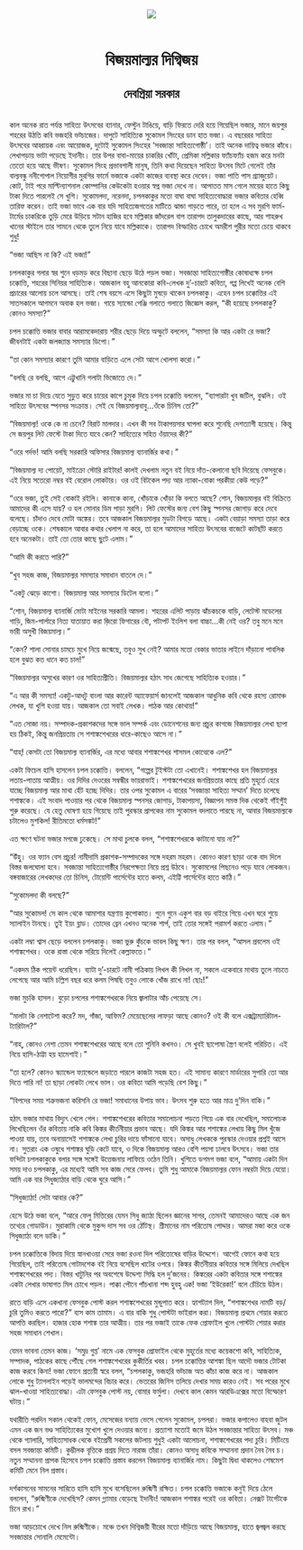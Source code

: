 <div align=center> <img src="../../metadata/images/rabibasariya/বিজয়মাল্যর-দিগ্বিজয়-দেবপ্রিয়া-সরকার.jpg" align="center"></div><br><h1 align=center>বিজয়মাল্যর দিগ্বিজয়</h1>
<h2 align=center>দেবপ্রিয়া সরকার</h2><br>কাল অনেক রাত পর্যন্ত সাহিত্য উৎসবের ব্যানার, ফেস্টুন টাঙিয়ে, বাড়ি ফিরতে দেরি হয়ে গিয়েছিল ভজার, মানে জয়পুর শহরের উঠতি কবি ভজহরি ভট্চাজের। দাপুটে সাহিত্যিক সুকোমল সিংহের ডান হাত ভজা। এ বছরেরর সাহিত্য উৎসবের আহ্বায়ক এবং আয়োজক, দুটোই সুকোমল সিংহের ‘সবজান্তা সাহিত্যগোষ্ঠী’। তাই অনেক দায়িত্ব ভজার কাঁধে। লেখাপড়ায় ভাটা পড়েছে ইদানীং। তার উপর বাবা-মায়ের চাকরির খোঁটা, প্রেমিকা মল্লিকার ফ্যাঁচফ্যাঁচ হজম করে মনটা তেতো হয়ে আছে ভীষণ। সুকোমল সিংহ প্রভাবশালী মানুষ, তিনি কথা দিয়েছেন সাহিত্য উৎসব মিটে গেলেই তাঁর বাল্যবন্ধু ননীগোপাল নিয়োগীর মুরগির ফার্মে ভজাকে একটা কাজের ব্যবস্থা করে দেবেন। ভজা পাতি পাস গ্র্যাজুয়েট। কোট, টাই পরে মাল্টিন্যাশনাল কোম্পানির কেউকেটা হওয়ার স্বপ্ন ভজা দেখে না। আপাতত মাস গেলে মায়ের হাতে কিছু টাকা দিতে পারলেই সে খুশি। সুকোমলদা, নরেনদা, চপলকাকুর মতো বাঘা বাঘা সাহিত্যবোদ্ধারা ভজার কবিতার হেব্বি তারিফ করেন। তাই ভজা ভাবে এক বার যদি সাহিত্যজগতের মাটিতে ঝান্ডা গাড়তে পারে, তা হলে এ সব মুরগি ফার্ম-টার্মের চাকরিকে তুড়ি মেরে উড়িয়ে সটান হাজির হবে মল্লিকার জাঁদরেল বাপ তারাপদ তালুকদারের কাছে, আর শাহরুখ খানের স্টাইলে তার সামনে থেকে তুলে নিয়ে যাবে মল্লিকাকে। তারাপদ বিস্ফারিত চোখে অমরীশ পুরীর মতো চেয়ে থাকবে শুধু!

“ভজা আছিস না কি? এই ভজা!”

চপলকাকুর গলার স্বর শুনে ধড়মড় করে বিছানা ছেড়ে উঠে পড়ল ভজা। সবজান্তা সাহিত্যগোষ্ঠীর কোষাধ্যক্ষ চপল চক্কোত্তি, শহরের সিনিয়র সাহিত্যিক। আজকাল বহু আনকোরা কবি-লেখক দু’-চারটে কবিতা, গপ্প লিখেই অনেক বেশি প্রচারের আলোয় চলে আসছে। তাই শেষ বয়সে এসে কিছুটা মুষড়ে থাকেন চপলকাকু। এহেন চপল চক্কোত্তির এই সাতসকালে আগমনে অবাক হল ভজা। গায়ে স্যান্ডো গেঞ্জি গলাতে গলাতে জিজ্ঞেস করল, “কী হয়েছে চপলকাকু? কোনও সমস্যা?”

চপল চক্কোত্তি ভজার বাবার আরামকেদারায় শরীর ছেড়ে দিয়ে অস্ফুটে বললেন, “সমস্যা কি আর একটা রে ভজা? জীবনটাই একটা জলজ্যান্ত সমস্যার ডিপো।”

“তা কোন সমস্যার কারণে তুমি আমার বাড়িতে এলে সেটা আগে খোলসা করো।”

“বলছি রে বলছি, আগে এট্টুখানি গলাটা ভিজোতে দে।”

ভজার মা চা দিয়ে যেতে সুড়ুত করে চায়ের কাপে চুমুক দিয়ে চপল চক্কোত্তি বললেন, “ব্যাপারটা খুব জটিল, বুঝলি। ওই সাহিত্য উৎসবের স্পনসর সংক্রান্ত। সেই যে বিজয়মাল্যবাবু...ওঁকে চিনিস তো?”

“বিজয়মাল্য! ওকে কে না চেনে? বিরাট মালদার। এখন কী সব টাকাপয়সার ঘাপলা করে শুনেছি দেশত্যাগী হয়েছে। কিন্তু সে জয়পুর লিট ফেস্টে টাকা দিতে যাবে কেন? সাহিত্যের সহিত ওঁয়াদের কী?”

“ওরে গর্দভ! আমি বলছি সরকারি অফিসার বিজয়মাল্য ব্যানার্জির কথা।”

“বিজয়মাল্য দ্য পোয়েট, মাইক্রো স্টোরি রাইটার! কালই দেখলাম নতুন বই নিয়ে দাঁত-কেলানো ছবি দিয়েছে ফেসবুকে। এই নিয়ে সতেরো নম্বর বই বেরোল লোকটার। ওর ওই বিটকেল পদ্য আর ন্যাকা-বোকা পরকীয়া কেউ পড়ে?”

“ওরে ভজা, তুই সেই বোকাই রইলি। কানাকে কানা, খোঁড়াকে খোঁড়া কি বলতে আছে? শোন, বিজয়মাল্যর বই বিক্রিতে আমাদের কী এসে যায়? ও হল সোনার ডিম পাড়া মুরগি। লিট ফেস্টের জন্য বেশ কিছু স্পনসর জোগাড় করে দেবে বলেছে। চাঁদাও দেবে মোটা অঙ্কের। তবে আজকাল বিজয়মাল্যর মুডটা বিগড়ে আছে। একটা বেয়াড়া সমস্যা তাড়া করে বেড়াচ্ছে ওকে। শেষকালে আবার কথার খেলাপ না করে, তা হলে আমাদের সাহিত্য উৎসবের বাজেটে কাটছাঁট করতে হবে অনেকটা। তাই তো তোর কাছে ছুটে এলাম।”

“আমি কী করতে পারি?”

“খুব সহজ কাজ, বিজয়মাল্যর সমস্যার সমাধান বাতলে দে।”

“একটু ঝেড়ে কাশো। বিজয়মাল্য আর সমস্যার ডিটেল বলো।”

“শোন, বিজয়মাল্য ব্যানার্জি মোটা মাইনের সরকারি আমলা। শহরের এলিট পাড়ায় ঝাঁচকচকে বাড়ি, লেটেস্ট মডেলের গাড়ি, জিম-পার্লারে নিত্য যাতায়াত করা জ়িরো ফিগারের বৌ, পটাপট ইংলিশ বলা বাচ্চা...কী নেই ওর? তবু মনে মনে ভারী অসুখী বিজয়মাল্য।”

“কেন? শালা সোনার চামচে মুখে নিয়ে জন্মেছে, তবুও সুখ নেই? আমার মতো বেকার ভাতার লাইনে দাঁড়ানো পাবলিক হলে বুঝত কত ধানে কত চাল!”

“বিজয়মাল্যর অসুখের কারণ ওর সাহিত্যপ্রীতি। বিজয়মাল্যর হঠাৎ সাধ জেগেছে সাহিত্যিক হওয়ার।”

“এ আর কী সমস্যা! একটু-আধটু বাংলা আর কারেন্ট অ্যাফেয়ার্স জানলেই আজকাল আধুনিক কবি থেকে রহস্য রোমাঞ্চ লেখক, যা খুশি হওয়া যায়। আজকাল তো সবাই লেখক। পাঠক আর কোথায়!”

“এত সোজা নয়। সম্পাদক-প্রকাশকদের সঙ্গে ভাল সম্পর্ক এবং ডোনেশনের জন্য প্রচুর কাগজে বিজয়মাল্যর লেখা ছাপা হয় ঠিকই, কিন্তু জনপ্রিয়তায় সে শশাঙ্কশেখরের ধারে-কাছেও আসে না।”

“যাহ্! কেসটা তো বিজয়মাল্য ব্যানার্জির, এর মধ্যে আবার শশাঙ্কশেখর শাসমল কোত্থেকে এল?”

একটা ফিচেল হাসি হাসলেন চপল চক্কোত্তি। বললেন, “গল্পের টুইস্টটা তো এখানেই। শশাঙ্কশেখর হল বিজয়মাল্যর লতায়-পাতায় আত্মীয়। ওর দিদির দেওরের সম্বন্ধীর ভায়রাভাই। শশাঙ্কশেখরের জনপ্রিয়তার কাছে প্রতি মুহূর্তে হেরে যাচ্ছে বিজয়মাল্য আর মাথা হেঁট হচ্ছে দিদির। তার ওপর সুকোমল এ বারের ‘সবজান্তা সাহিত্য সম্মান’ দিতে চলেছে শশাঙ্ককে। এই সংবাদ পাওয়ার পর থেকে বিজয়মাল্য স্পনসর জোগাড়, টাকাপয়সা, বিজ্ঞাপন সমস্ত দিক থেকেই গাঁইগুঁই শুরু করেছে। যে হেতু ঘোষণা হয়ে গিয়েছে তাই পুরস্কার প্রাপকের নাম সুকোমল বদলাতে পারছে না, আবার বিজয়মাল্যকে চটালেও মুশকিল! রীতিমতো ধর্মসঙ্কট!”

এত ক্ষণে ঘটনা ভজার মগজে ঢুকেছে। সে মাথা চুলকে বলল, “শশাঙ্কশেখরকে কাটানো যায় না?”

“উঁহু। ওর ফ্যান বেস প্রচুর! নামীদামি প্রকাশক-সম্পাদকের সঙ্গে দহরম মহরম। কোনও কারণ ছাড়া ওকে বাদ দিলে বিস্তর জলঘোলা হবে। সবজান্তা সাহিত্যগোষ্ঠীর নিরপেক্ষতা নিয়ে প্রশ্ন উঠবে। সুকোমলের পিছনেও পড়ে যাবে লোকজন। বঙ্গবাজারের লেখকদের তো চিনিস, টোয়েন্টি পার্সেন্টের হাতে কলম, এইট্টি পার্সেন্টের হাতে কাঠি।”

“সুকোমলদা কী বলছে?”

“আর সুকোমল! সে কাল থেকে আমাশার যন্ত্রণায় কুপোকাত। গুনে গুনে একুশ বার বড় বাইরে গিয়ে এখন ঘরে শুয়ে স্যালাইন টানছে। তুই ইয়ং ব্লাড। তোদের ব্রেন এখনও অনেক শার্প, তাই তোর সঙ্গেই পরামর্শ করতে এলাম।”

একটা লম্বা শ্বাস ছেড়ে বললেন চপলকাকু। ভজা ভুরু কুঁচকে ভাবল কিছু ক্ষণ। তার পর বলল, “আসল প্রবলেম ওই শশাঙ্কশেখর। ওকে রাস্তা থেকে সরিয়ে দিলেই কেল্লাফতে।”

“একদম ঠিক পয়েন্ট ধরেছিস। ব্যাটা দু’-চারটে নামী পত্রিকায় লিখল কী লিখল না, সকলে একেবারে মাথায় তুলে নাচতে লেগেছে আর আমি চল্লিশ বছর ধরে কলম পিষছি তবুও লোকে খোঁজ রাখে না! ছোঃ!”

ভজা মুচকি হাসল। বুড়ো চপলের শশাঙ্কশেখরকে নিয়ে জ্বালাটার আঁচ পেয়েছে সে।

“মালটা কি নেশাটেশা করে? মদ, গাঁজা, আফিম? মেয়েছেলের লাফড়া আছে কোনও? ওই কী বলে এক্সট্রাম্যারিটাল-ট্যারিটাল?”

“নাহ্, কোনও নেশা তেমন শশাঙ্কশেখরের আছে বলে তো শুনিনি কখনও। সে খুবই ছাপোষা স্ত্রৈণ বলেই পরিচিত। এই নিয়ে হাসি-ঠাট্টা হয় হামেশাই।”

“তা হলে? কোনও স্ক্যান্ডেল ফ্যান্ডেলে জড়াতে পারলে কাজটা সহজ হত। এই সামান্য কারণে মার্ডারের সুপারি তো আর দিতে পারি না! তা ছাড়া লোকটা লেখে ভাল। ওর কবিতা আমি পড়েছি বেশ কিছু।”

“বিপদের সময় শত্রুভজনা করিসনি রে ভজা! সমাধানের উপায় ভাব। উৎসব শুরু হতে আর মাত্র দু’দিন বাকি।”

হঠাৎ ভজার মাথায় বিদ্যুৎ খেলে গেল। শশাঙ্কশেখরের কবিতার সমালোচনা পড়তে গিয়ে এক বার দেখেছিল, সমালোচক লিখেছিলেন ওঁর কবিতায় নাকি কবি কিঙ্কর কীর্তনীয়ার প্রভাব আছে। যদি কিঙ্কর আর শশাঙ্কের লেখায় কিছু মিল খুঁজে পাওয়া যায়, তবে অনায়াসেই শশাঙ্ককে লেখা চুরির দায়ে ফাঁসানো যাবে। অসাধু লেখককে পুরস্কার দেওয়ার প্রশ্নই আসে না। সুতরাং এক ওষুধে শশাঙ্কর ঘুড়ি কেটে যাবে, ও দিকে বিজয়মাল্য আরও বেশি পয়সা ঢালবে উৎসবে। ভজা তার ফন্দিটা চপলকাকুকে বলার সঙ্গে সঙ্গেই উত্তেজনায় লাফিয়ে ওঠেন তিনি। খুশিতে ডগমগ ভজা বলে, “আমায় একটা দিন সময় দাও চপলকাকু, এর মধ্যেই আমি সব কাজ সেরে ফেলব। তুমি শুধু আমাকে বিজয়মাল্যর ফোন নম্বরটা দিয়ে যেয়ো। আমি এক বার সিধুজ্যাঠার বাড়ি থেকে ঘুরে আসি।”

“সিধুজ্যাঠা! সেটা আবার কে?”

হেসে উঠে ভজা বলে, “আরে ফেলু মিত্তিরের যেমন সিধু জ্যাঠা ছিলেন জ্ঞানের সাগর, তেমনই আমাদেরও আছে এক জন তথ্যের গোডাউন। মুরাকামি থেকে মুকুন্দ দাস সব ওর ঠোঁটস্থ। শ্রীমানের নাম পরিতোষ পোদ্দার। আমরা মজা করে ওকে সিধুজ্যাঠা বলে ডাকি।”

চপল চক্কোত্তিকে বিদায় দিয়ে স্নানখাওয়া সেরে ভজা রওনা দিল পরিতোষের বাড়ির উদ্দেশে। আগেই ফোনে কথা হয়ে গিয়েছিল, তাই পরিতোষ গোটাদশেক বই নিয়ে বসেছিল খাটের ওপরে। কিঙ্কর কীর্তনীয়ার কবিতার সঙ্গে মিলিয়ে দেখছিল শশাঙ্কশেখরের পদ্য। বিস্তর খাটুনির পর অবশেষে উদ্দেশ্য সিদ্ধি হল দু’জনের। কিঙ্করের একটা কবিতার সঙ্গে শশাঙ্কের একটা লেখার ভাষাগত মিল চোখে পড়ল। পাক্কা পৌনে পাঁচখানা শব্দ হুবহু এক! ভজা ‘ইউরেকা!’ বলে চেঁচিয়ে উঠল।

রাতে বাড়ি এসে একখানা ফেসবুক পোস্ট করল শশাঙ্কশেখরের মুন্ডুপাত করে। হ্যাশট্যাগ দিল, “শশাঙ্কশেখর নামটি বড়/ চুরি তুমিও করতে পারো?” ব্যস কাম তামাম। এ বার বাকি শুধু পোস্টটা ভাইরাল করা। বিজয়মাল্য প্রথমে শেয়ার করতে আপত্তি করছিল। হাজার হোক শশাঙ্ক তার আত্মীয়। তার পর ভজাই তাকে ফেক প্রোফাইল খুলে পোস্টটা শেয়ার করার সহজ সমাধান শেখাল।

যেমন ভাবনা তেমন কাজ। ‘সমুদ্র গুপ্ত’ নামে এক ফেসবুক প্রোফাইল থেকে মুহূর্তের মধ্যে কয়েকশো কবি, সাহিত্যিক, সম্পাদক, পাঠকের কাছে পৌঁছে গেল শশাঙ্কশেখরের কুকীর্তির খবর। চপল চক্কোত্তির আশঙ্কা ছিল আদৌ ভজার টোটকা কাজ করবে কিনা! ভজা ফোনে প্রত্যয়ী স্বরে বলল, “চপলকাকু, ভজহরি ভট্চাজ অত কাঁচা কাজ করে না। আজকাল লোকে শুধু ট্যাগলাইন পড়েই ভালমন্দের বিচার করে। ভেতরের জিনিস তলিয়ে দেখার সময় কারও নেই। সব পরের মুখে ঝাল-খাওয়া সাহিত্যবোদ্ধা। এটা ফেসবুক পোস্ট নয়, বোমার ফর্মুলা। দেখবে কাল কেমন আরডিএক্সের মতো বিস্ফোরণ ঘটায়।”

যথারীতি পরদিন সকাল থেকেই ফোন, মেসেজের বন্যায় ভেসে গেলেন সুকোমল, চপলরা। ভজার কপালেও বাহবা জুটল এমন এক জন ভণ্ড সাহিত্যিকের মুখোশ খুলে দেওয়ার জন্যে। প্রত্যাশা মতোই জমে উঠল সবজান্তার সাহিত্য উৎসব। মঞ্চ থেকে গ্যালারি, সাহিত্যসাধক থেকে বইপ্রেমী সকলের জটলায় শুধুই একটা আলোচনা, শশাঙ্কশেখরের পদ্য চুরি। মিটিংয়ে বসল সবজান্তা কমিটি। কুম্ভীলক বৃত্তিকে প্রশ্রয় দিতে নারাজ তাঁরা। কোনও অসাধু কবিকে সম্মাননা প্রদান নৈব নৈব চ। নতুন সম্মাননা প্রাপক হিসেবে চপল চক্কোত্তি প্রস্তাব করলেন বিজয়মাল্য ব্যানার্জির নাম। কিছুটা দ্বিধা থাকলেও শেষমেশ কমিটি মেনে নিল প্রস্তাব।

দর্শকাসনের সামনের সারিতে হাসি হাসি মুখে বসেছিলেন রুক্মিণী রক্ষিত। চপল চক্কোত্তি ভজাকে কনুই দিয়ে ঠেলে বললেন, “রুক্মিণীকে দেখেছিস? কেমন গ্ল্যামার বেড়েছে ইদানীং! আজকাল শশাঙ্কর পরেই ওর কবিতা। নেক্সট টার্গেটকে চিনে রাখ।”

ভজা আড়চোখে দেখে নিল রুক্মিণীকে। মঞ্চে তখন দিগ্বিজয়ী বীরের মতো দাঁড়িয়ে আছে বিজয়মাল্য, হাতে জ্বলজ্বল করছে সবজান্তার সোনালি মেমেন্টো।